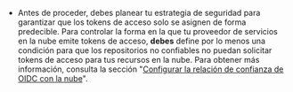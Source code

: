 - Antes de proceder, debes planear tu estrategia de seguridad para garantizar que los tokens de acceso solo se asignen de forma predecible. Para controlar la forma en la que tu proveedor de servicios en la nube emite tokens de acceso, **debes** define por lo menos una condición para que los repositorios no confiables no puedan solicitar tokens de acceso para tus recursos en la nube. Para obtener más información, consulta la sección "[Configurar la relación de confianza de OIDC con la nube](/actions/deployment/security-hardening-your-deployments/about-security-hardening-with-openid-connect#configuring-the-oidc-trust-with-the-cloud)".
